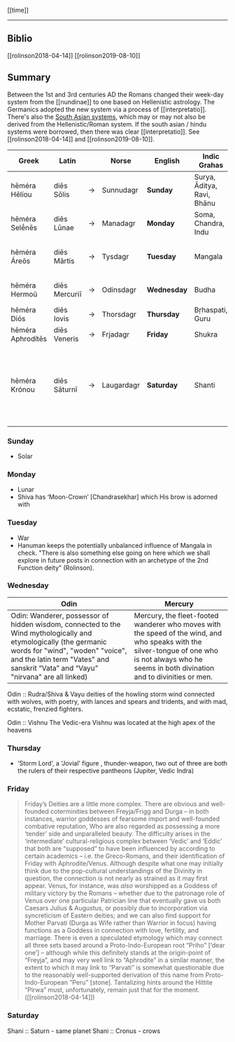 [[time]]
***

## Biblio
[[rolinson2018-04-14]] 
[[rolinson2019-08-10]] 
## Summary

Between the 1st and 3rd centuries AD the Romans changed their week-day system from the [[nundinae]] to one based on Hellenistic astrology. The Germanics adopted the new system via a process of [[interpretatio]]. There's also the [South Asian systems](https://en.wikipedia.org/wiki/Names_of_the_days_of_the_week#In_languages_of_the_Indian_subcontinent), which may or may not also be derived from the Hellenistic/Roman system. If the south asian / hindu systems were borrowed, then there was clear [[interpretatio]]. See [[rolinson2018-04-14]] and [[rolinson2019-08-10]].

Greek  | Latin |  | Norse | **English** | Indic Grahas | Indic Gods
|-|-|-|-|-|-|-|
hēméra Hēlíou | diēs Sōlis |  -> | Sunnudagr | **Sunday** | Surya, Āditya, Ravi, Bhānu | Surya
hēméra Selḗnēs | diēs Lūnae | -> | Manadagr | **Monday** | Soma, Chandra, Indu | Shiva
hēméra Áreōs | diēs Mārtis | -> | Tysdagr | **Tuesday** | Mangala | Hanuman / Durga / Skanda-Kartikeya
hēméra Hermoû | diēs Mercuriī | -> | Odinsdagr | **Wednesday** | Budha | Vishnu / Shiva / Ganesha
hēméra Diós | diēs Iovis |  -> | Thorsdagr | **Thursday** | Bṛhaspati, Guru | Indra / Vishnu
hēméra Aphrodítēs | diēs Veneris | -> | Frjadagr | **Friday** | Shukra | Durga
hēméra Krónou | diēs Sāturnī |  -> | Laugardagr | **Saturday** | Shanti | Shani / Hanuman (warding off the baelful influence associated with Shani)
### Sunday
- Solar
### Monday
- Lunar
- Shiva has ‘Moon-Crown’ [Chandrasekhar] which His brow is adorned with
### Tuesday
- War
- Hanuman keeps the potentially unbalanced influence of Mangala in check. "There is also something else going on here which we shall explore in future posts in connection with an archetype of the 2nd Function deity" (Rolinson).
### Wednesday
|Odin | Mercury
|-|-|
Odin: Wanderer, possessor of hidden wisdom, connected to the Wind mythologically and etymologically (the germanic words for "wind", "woden" "voice", and the latin term "Vates" and sanskrit “Vata” and “Vayu” "nirvana" are all linked) | Mercury, the fleet-footed wanderer who moves with the speed of the wind, and who speaks with the silver-tongue of one who is not always who he seems in both divination and to divinities or men.

Odin :: Rudra/Shiva & Vayu
deities of the howling storm wind connected with wolves, with poetry, with lances and spears and tridents, and with mad, ecstatic, frenzied fighters.

Odin :: Vishnu
The Vedic-era Vishnu was located at the high apex of the heavens
### Thursday
- ‘Storm Lord’, a ‘Jovial’ figure , thunder-weapon, two out of three are both the rulers of their respective pantheons (Jupiter, Vedic Indra)
### Friday
>  Friday’s Deities are a little more complex. There are obvious and well-founded coterminities between Freyja/Frigg and Durga – in both instances, warrior goddesses of fearsome import and well-founded combative reputation, Who are also regarded as possessing a more ‘tender’ side and unparalleled beauty. The difficulty arises in the ‘intermediate’ cultural-religious complex between ‘Vedic’ and ‘Eddic’ that both are “supposed” to have been influenced by according to certain academics – i.e. the Greco-Romans, and their identification of Friday with Aphrodite/Venus. Although despite what one may initially think due to the pop-cultural understandings of the Divinity in question, the connection is not nearly as strained as it may first appear. Venus, for instance, was *also* worshipped as a Goddess of military victory by the Romans – whether due to the patronage role of Venus over one particular Patrician line that eventually gave us both Caesars Julius & Augustus, or possibly due to incorporation via syncreticism of Eastern deities; and we can also find support for Mother Parvati (Durga as Wife rather than Warrior in focus) having functions as a Goddess in connection with love, fertility, and marriage. There is even a speculated etymology which may connect all three sets based around a Proto-Indo-European root “Priho” [‘dear one’] – although while this definitely stands at the origin-point of “Freyja”, and may very well link to “Aphrodite” in a similar manner, the extent to which it may link to “Parvati” is somewhat questionable due to the reasonably well-supported derivation of this name from Proto-Indo-European “Peru” [stone]. Tantalizing hints around the Hittite “Pirwa” must, unfortunately, remain just that for the moment. ([[rolinson2018-04-14]])
### Saturday
Shani :: Saturn - same planet
Shani :: Cronus - crows